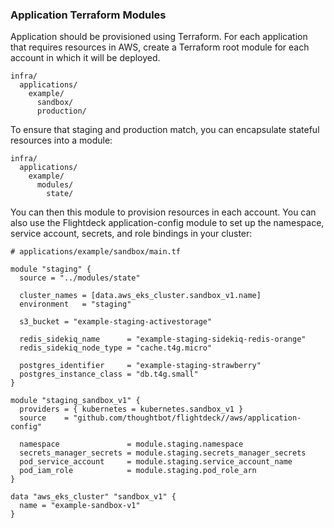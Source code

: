 ### Application Terraform Modules

Application should be provisioned using Terraform. For each application
that requires resources in AWS, create a Terraform root module for each
account in which it will be deployed.

```
infra/
  applications/
    example/
      sandbox/
      production/
```

To ensure that staging and production match, you can encapsulate
stateful resources into a module:

```
infra/
  applications/
    example/
      modules/
        state/
```

You can then this module to provision resources in each account. You can
also use the Flightdeck application-config module to set up the
namespace, service account, secrets, and role bindings in your cluster:

```
# applications/example/sandbox/main.tf

module "staging" {
  source = "../modules/state"

  cluster_names = [data.aws_eks_cluster.sandbox_v1.name]
  environment   = "staging"

  s3_bucket = "example-staging-activestorage"

  redis_sidekiq_name      = "example-staging-sidekiq-redis-orange"
  redis_sidekiq_node_type = "cache.t4g.micro"

  postgres_identifier     = "example-staging-strawberry"
  postgres_instance_class = "db.t4g.small"
}

module "staging_sandbox_v1" {
  providers = { kubernetes = kubernetes.sandbox_v1 }
  source    = "github.com/thoughtbot/flightdeck//aws/application-config"

  namespace               = module.staging.namespace
  secrets_manager_secrets = module.staging.secrets_manager_secrets
  pod_service_account     = module.staging.service_account_name
  pod_iam_role            = module.staging.pod_role_arn
}

data "aws_eks_cluster" "sandbox_v1" {
  name = "example-sandbox-v1"
}
```
